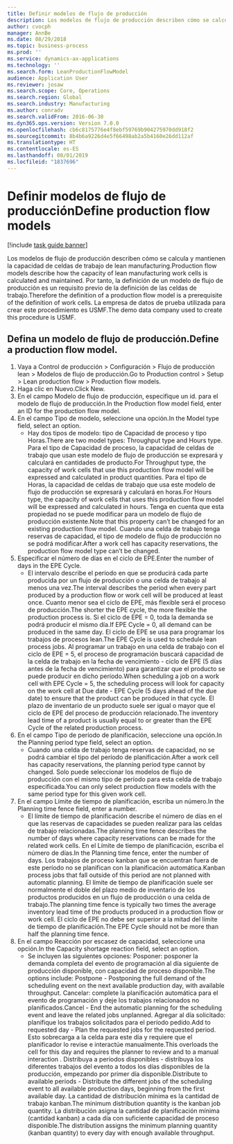 ```yaml
---
title: Definir modelos de flujo de producción
description: Los modelos de flujo de producción describen cómo se calcula y mantienen la capacidad de celdas de trabajo de lean manufacturing.
author: cvocph
manager: AnnBe
ms.date: 08/29/2018
ms.topic: business-process
ms.prod: ''
ms.service: dynamics-ax-applications
ms.technology: ''
ms.search.form: LeanProductionFlowModel
audience: Application User
ms.reviewer: josaw
ms.search.scope: Core, Operations
ms.search.region: Global
ms.search.industry: Manufacturing
ms.author: conradv
ms.search.validFrom: 2016-06-30
ms.dyn365.ops.version: Version 7.0.0
ms.openlocfilehash: cb6c8175776e4f8ebf59769b904275970dd918f2
ms.sourcegitcommit: 8b4b6a9226d4e5f66498ab2a5b4160e26dd112af
ms.translationtype: HT
ms.contentlocale: es-ES
ms.lasthandoff: 08/01/2019
ms.locfileid: "1837696"
---
```

# <a name="define-production-flow-models"></a><span data-ttu-id="9d618-103">Definir modelos de flujo de producción</span><span class="sxs-lookup"><span data-stu-id="9d618-103">Define production flow models</span></span>

[!include [task guide banner](../../includes/task-guide-banner.md)]

<span data-ttu-id="9d618-104">Los modelos de flujo de producción describen cómo se calcula y mantienen la capacidad de celdas de trabajo de lean manufacturing.</span><span class="sxs-lookup"><span data-stu-id="9d618-104">Production flow models describe how the capacity of lean manufacturing work cells is calculated and maintained.</span></span> <span data-ttu-id="9d618-105">Por tanto, la definición de un modelo de flujo de producción es un requisito previo de la definición de las celdas de trabajo.</span><span class="sxs-lookup"><span data-stu-id="9d618-105">Therefore the definition of a production flow model is a prerequisite of the definition of work cells.</span></span> <span data-ttu-id="9d618-106">La empresa de datos de prueba utilizada para crear este procedimiento es USMF.</span><span class="sxs-lookup"><span data-stu-id="9d618-106">The demo data company used to create this procedure is USMF.</span></span>


## <a name="define-a-production-flow-model"></a><span data-ttu-id="9d618-107">Defina un modelo de flujo de producción.</span><span class="sxs-lookup"><span data-stu-id="9d618-107">Define a production flow model.</span></span> 
1. <span data-ttu-id="9d618-108">Vaya a Control de producción > Configuración > Flujo de producción lean > Modelos de flujo de producción.</span><span class="sxs-lookup"><span data-stu-id="9d618-108">Go to Production control > Setup > Lean production flow > Production flow models.</span></span>
2. <span data-ttu-id="9d618-109">Haga clic en Nuevo.</span><span class="sxs-lookup"><span data-stu-id="9d618-109">Click New.</span></span>
3. <span data-ttu-id="9d618-110">En el campo Modelo de flujo de producción, especifique un id. para el modelo de flujo de producción.</span><span class="sxs-lookup"><span data-stu-id="9d618-110">In the Production flow model field, enter an ID for the production flow model.</span></span>
4. <span data-ttu-id="9d618-111">En el campo Tipo de modelo, seleccione una opción.</span><span class="sxs-lookup"><span data-stu-id="9d618-111">In the Model type field, select an option.</span></span>
    * <span data-ttu-id="9d618-112">Hay dos tipos de modelo: tipo de Capacidad de proceso y tipo Horas.</span><span class="sxs-lookup"><span data-stu-id="9d618-112">There are two model types: Throughput type and Hours type.</span></span> <span data-ttu-id="9d618-113">Para el tipo de Capacidad de proceso, la capacidad de celdas de trabajo que usan este modelo de flujo de producción se expresará y calculará en cantidades de producto.</span><span class="sxs-lookup"><span data-stu-id="9d618-113">For Throughput type, the capacity of work cells that use this production flow model will be expressed and calculated in product quantities.</span></span> <span data-ttu-id="9d618-114">Para el tipo de Horas, la capacidad de celdas de trabajo que usa este modelo de flujo de producción se expresará y calculará en horas.</span><span class="sxs-lookup"><span data-stu-id="9d618-114">For Hours type, the capacity of work cells that uses this production flow model will be expressed and calculated in hours.</span></span> <span data-ttu-id="9d618-115">Tenga en cuenta que esta propiedad no se puede modificar para un modelo de flujo de producción existente.</span><span class="sxs-lookup"><span data-stu-id="9d618-115">Note that this property can’t be changed for an existing production flow model.</span></span> <span data-ttu-id="9d618-116">Cuando una celda de trabajo tenga reservas de capacidad, el tipo de modelo de flujo de producción no se podrá modificar.</span><span class="sxs-lookup"><span data-stu-id="9d618-116">After a work cell has capacity reservations, the production flow model type can’t be changed.</span></span>  
5. <span data-ttu-id="9d618-117">Especificar el número de días en el ciclo de EPE.</span><span class="sxs-lookup"><span data-stu-id="9d618-117">Enter the number of days in the EPE Cycle.</span></span>
    * <span data-ttu-id="9d618-118">El intervalo describe el período en que se producirá cada parte producida por un flujo de producción o una celda de trabajo al menos una vez.</span><span class="sxs-lookup"><span data-stu-id="9d618-118">The interval describes the period when every part produced by a production flow or work cell will be produced at least once.</span></span> <span data-ttu-id="9d618-119">Cuanto menor sea el ciclo de EPE, más flexible será el proceso de producción.</span><span class="sxs-lookup"><span data-stu-id="9d618-119">The shorter the EPE cycle, the more flexible the production process is.</span></span> <span data-ttu-id="9d618-120">Si el ciclo de EPE = 0, toda la demanda se podrá producir el mismo día.</span><span class="sxs-lookup"><span data-stu-id="9d618-120">If EPE Cycle = 0, all demand can be produced in the same day.</span></span> <span data-ttu-id="9d618-121">El ciclo de EPE se usa para programar los trabajos de procesos lean.</span><span class="sxs-lookup"><span data-stu-id="9d618-121">The EPE Cycle is used to schedule lean process jobs.</span></span> <span data-ttu-id="9d618-122">Al programar un trabajo en una celda de trabajo con el ciclo de EPE = 5, el proceso de programación buscará capacidad de la celda de trabajo en la fecha de vencimiento - ciclo de EPE (5 días antes de la fecha de vencimiento) para garantizar que el producto se puede producir en dicho período.</span><span class="sxs-lookup"><span data-stu-id="9d618-122">When scheduling a job on a work cell with EPE Cycle = 5, the scheduling process will look for capacity on the work cell at Due date - EPE Cycle (5 days ahead of the due date) to ensure that the product can be produced in that cycle.</span></span> <span data-ttu-id="9d618-123">El plazo de inventario de un producto suele ser igual o mayor que el ciclo de EPE del proceso de producción relacionado.</span><span class="sxs-lookup"><span data-stu-id="9d618-123">The inventory lead time of a product is usually equal to or greater than the EPE Cycle of the related production process.</span></span>  
6. <span data-ttu-id="9d618-124">En el campo Tipo de período de planificación, seleccione una opción.</span><span class="sxs-lookup"><span data-stu-id="9d618-124">In the Planning period type field, select an option.</span></span>
    * <span data-ttu-id="9d618-125">Cuando una celda de trabajo tenga reservas de capacidad, no se podrá cambiar el tipo del período de planificación.</span><span class="sxs-lookup"><span data-stu-id="9d618-125">After a work cell has capacity reservations, the planning period type cannot by changed.</span></span> <span data-ttu-id="9d618-126">Solo puede seleccionar los modelos de flujo de producción con el mismo tipo de período para esta celda de trabajo especificada.</span><span class="sxs-lookup"><span data-stu-id="9d618-126">You can only select production flow models with the same period type for this given work cell.</span></span>  
7. <span data-ttu-id="9d618-127">En el campo Límite de tiempo de planificación, escriba un número.</span><span class="sxs-lookup"><span data-stu-id="9d618-127">In the Planning time fence field, enter a number.</span></span>
    * <span data-ttu-id="9d618-128">El límite de tiempo de planificación describe el número de días en el que las reservas de capacidades se pueden realizar para las celdas de trabajo relacionadas.</span><span class="sxs-lookup"><span data-stu-id="9d618-128">The planning time fence describes the number of days where capacity reservations can be made for the related work cells.</span></span> <span data-ttu-id="9d618-129">En el Límite de tiempo de planificación, escriba el número de días.</span><span class="sxs-lookup"><span data-stu-id="9d618-129">In the Planning time fence, enter the number of days.</span></span>   <span data-ttu-id="9d618-130">Los trabajos de proceso kanban que se encuentran fuera de este período no se planifican con la planificación automática.</span><span class="sxs-lookup"><span data-stu-id="9d618-130">Kanban process jobs that fall outside of this period are not planned with automatic planning.</span></span> <span data-ttu-id="9d618-131">El límite de tiempo de planificación suele ser normalmente el doble del plazo medio de inventario de los productos producidos en un flujo de producción o una celda de trabajo.</span><span class="sxs-lookup"><span data-stu-id="9d618-131">The planning time fence is typically two times the average inventory lead time of the products produced in a production flow or work cell.</span></span> <span data-ttu-id="9d618-132">El ciclo de EPE no debe ser superior a la mitad del límite de tiempo de planificación.</span><span class="sxs-lookup"><span data-stu-id="9d618-132">The EPE Cycle should not be more than half the planning time fence.</span></span>     
8. <span data-ttu-id="9d618-133">En el campo Reacción por escasez de capacidad, seleccione una opción.</span><span class="sxs-lookup"><span data-stu-id="9d618-133">In the Capacity shortage reaction field, select an option.</span></span>
    * <span data-ttu-id="9d618-134">Se incluyen las siguientes opciones: Posponer: posponer la demanda completa del evento de programación al día siguiente de producción disponible, con capacidad de proceso disponible.</span><span class="sxs-lookup"><span data-stu-id="9d618-134">The options include:   Postpone - Postponing the full demand of the scheduling event on the next available production day, with available throughput.</span></span> <span data-ttu-id="9d618-135">Cancelar: complete la planificación automática para el evento de programación y deje los trabajos relacionados no planificados.</span><span class="sxs-lookup"><span data-stu-id="9d618-135">Cancel - End the automatic planning for the scheduling event and leave the related jobs unplanned.</span></span>   <span data-ttu-id="9d618-136">Agregar al día solicitado: planifique los trabajos solicitados para el período pedido.</span><span class="sxs-lookup"><span data-stu-id="9d618-136">Add to requested day - Plan the requested jobs for the requested period.</span></span> <span data-ttu-id="9d618-137">Esto sobrecarga a la celda para este día y requiere que el planificador lo revise e interactúe manualmente.</span><span class="sxs-lookup"><span data-stu-id="9d618-137">This overloads the cell for this day and requires the planner to review and to a manual interaction .</span></span>   <span data-ttu-id="9d618-138">Distribuya a períodos disponibles - distribuya los diferentes trabajos del evento a todos los días disponibles de la producción, empezando por primer día disponible.</span><span class="sxs-lookup"><span data-stu-id="9d618-138">Distribute to available periods - Distribute the different jobs of the scheduling event to all available production days, beginning from the first available day.</span></span> <span data-ttu-id="9d618-139">La cantidad de distribución mínima es la cantidad de trabajo kanban.</span><span class="sxs-lookup"><span data-stu-id="9d618-139">The minimum distribution quantity is the kanban job quantity.</span></span> <span data-ttu-id="9d618-140">La distribución asigna la cantidad de planificación mínima (cantidad kanban) a cada día con suficiente capacidad de proceso disponible.</span><span class="sxs-lookup"><span data-stu-id="9d618-140">The distribution assigns the minimum planning quantity (kanban quantity) to every day with enough available throughput.</span></span>  

